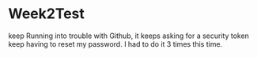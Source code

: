 # Week2Test

keep Running into trouble with Github, it keeps asking for a security token keep having to reset my password. I had to do it 3 times this time.
